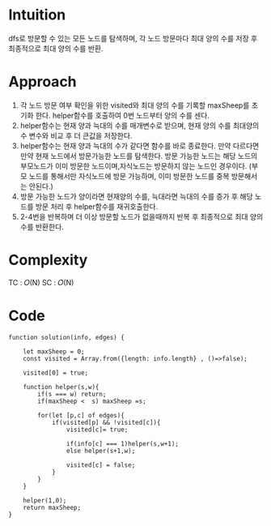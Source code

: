 # Intuition

dfs로 방문할 수 있는 모든 노드를 탐색하며, 각 노드 방문마다 최대 양의 수를 저장 후 최종적으로 최대 양의 수를 반환.

# Approach

1. 각 노드 방문 여부 확인을 위한 visited와 최대 양의 수를 기록할 maxSheep를 초기화 한다. helper함수를 호출하여 0번 노드부터 양의 수를 센다.
2. helper함수는 현재 양과 늑대의 수를 매개변수로 받으며, 현재 양의 수를 최대양의 수 변수와 비교 후 더 큰값을 저장한다.
3. helper함수는 현재 양과 늑대의 수가 같다면 함수를 바로 종료한다. 만약 다르다면 만약 현재 노드에서 방문가능한 노드를 탐색한다. 방문 가능한 노드는 해당 노드의 부모노드가 이미 방문한 노드이며,자식노드는 방문하지 않는 노드인 경우이다. (부모 노드를 통해서만 자식노드에 방문 가능하며, 이미 방문한 노드를 중복 방문해서는 안된다.)
4. 방문 가능한 노드가 양이라면 현재양의 수를, 늑대라면 늑대의 수를 증가 후 해당 노드를 방문 처리 후 helper함수를 재귀호출한다.
5. 2-4번을 반복하며 더 이상 방문할 노드가 없을때까지 반복 후 최종적으로 최대 양의 수를 반환한다.

# Complexity

TC : 𝑂(N)
SC : 𝑂(N)

# Code

```
function solution(info, edges) {

    let maxSheep = 0;
    const visited = Array.from({length: info.length} , ()=>false);

    visited[0] = true;

    function helper(s,w){
        if(s === w) return;
        if(maxSheep <  s) maxSheep =s;

        for(let [p,c] of edges){
            if(visited[p] && !visited[c]){
                visited[c]= true;

                if(info[c] === 1)helper(s,w+1);
                else helper(s+1,w);

                visited[c] = false;
            }
        }
    }

    helper(1,0);
    return maxSheep;
}


```
